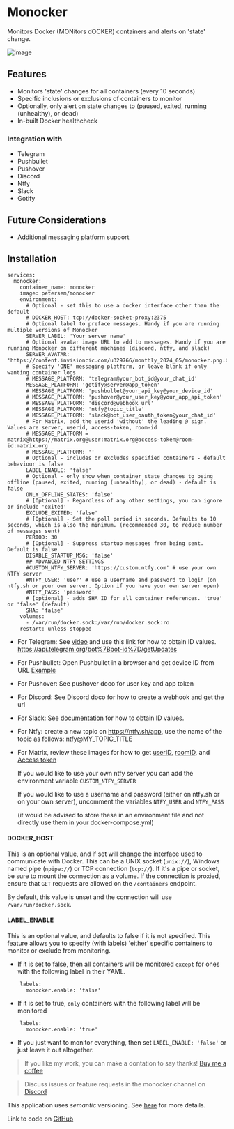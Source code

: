 # Monocker
Monitors Docker (MONitors dOCKER) containers and alerts on 'state' change.

![image](https://github.com/petersem/monocker/blob/master/doco/title.png?raw=true)

## Features
- Monitors 'state' changes for all containers (every 10 seconds)
- Specific inclusions or exclusions of containers to monitor
- Optionally, only alert on state changes to (paused, exited, running (unhealthy), or dead)
- In-built Docker healthcheck
### Integration with
- Telegram
- Pushbullet
- Pushover
- Discord
- Ntfy
- Slack
- Gotify

## Future Considerations
- Additional messaging platform support

## Installation
```ya
services:
  monocker:
    container_name: monocker
    image: petersem/monocker
    environment:
      # Optional - set this to use a docker interface other than the default
      # DOCKER_HOST: tcp://docker-socket-proxy:2375
      # Optional label to preface messages. Handy if you are running multiple versions of Monocker
      SERVER_LABEL: 'Your server name'
      # Optional avatar image URL to add to messages. Handy if you are running Monocker on different machines (discord, ntfy, and slack)
      SERVER_AVATAR: 'https://content.invisioncic.com/u329766/monthly_2024_05/monocker.png.ba5ffdb390b627097d2a53645cf87350.png'
      # Specify 'ONE' messaging platform, or leave blank if only wanting container logs
      # MESSAGE_PLATFORM: 'telegram@your_bot_id@your_chat_id'
      MESSAGE_PLATFORM: 'gotify@server@app_token'
      # MESSAGE_PLATFORM: 'pushbullet@your_api_key@your_device_id'
      # MESSAGE_PLATFORM: 'pushover@your_user_key@your_app_api_token'
      # MESSAGE_PLATFORM: 'discord@webhook_url'
      # MESSAGE_PLATFORM: 'ntfy@topic_title'
      # MESSAGE_PLATFORM: 'slack@bot_user_oauth_token@your_chat_id'
      # For Matrix, add the userid 'without' the leading @ sign. Values are server, userid, access-token, room-id
      # MESSAGE_PLATFORM = matrix@https://matrix.org@user:matrix.org@access-token@room-id:matrix.org
      # MESSAGE_PLATFORM: ''
      # Optional - includes or excludes specified containers - default behaviour is false
      LABEL_ENABLE: 'false'
      # Optional - only show when container state changes to being offline (paused, exited, running (unhealthy), or dead) - default is false
      ONLY_OFFLINE_STATES: 'false'
      # [Optional] - Regardless of any other settings, you can ignore or include 'exited'
      EXCLUDE_EXITED: 'false'      
      # [Optional] - Set the poll period in seconds. Defaults to 10 seconds, which is also the minimum. (recommended 30, to reduce number of messages sent)
      PERIOD: 30
      # [Optional] - Suppress startup messages from being sent. Default is false
      DISABLE_STARTUP_MSG: 'false'
      ## ADVANCED NTFY SETTINGS
      #CUSTOM_NTFY_SERVER: 'https://custom.ntfy.com' # use your own NTFY server
      #NTFY_USER: 'user' # use a username and password to login (on ntfy.sh or your own server. Option if you have your own server open)
      #NTFY_PASS: 'password' 
      # [optional] - adds SHA ID for all container references. 'true' or 'false' (default)
      SHA: 'false'
    volumes:
      - /var/run/docker.sock:/var/run/docker.sock:ro
    restart: unless-stopped
```
- For Telegram: See [video](https://github.com/petersem/monocker/raw/master/doco/telegram_chatid_botid.mkv) and use this link for how to obtain ID values. https://api.telegram.org/bot%7Bbot-id%7D/getUpdates
- For Pushbullet: Open Pushbullet in a browser and get device ID from URL [Example](https://raw.githubusercontent.com/petersem/monocker/master/doco/pbdeviceid.PNG)
- For Pushover: See pushover doco for user key and app token
- For Discord: See Discord doco for how to create a webhook and get the url
- For Slack: See [documentation](doco/slack.md) for how to obtain ID values.
- For Ntfy: create a new topic on https://ntfy.sh/app, use the name of the topic as follows: ntfy@MY_TOPIC_TITLE
- For Matrix, review these images for how to get [userID](https://github.com/petersem/monocker/blob/master/doco/matrix-user-id.png?raw=true), [roomID](https://github.com/petersem/monocker/blob/master/doco/matrix-room-id.png?raw=true), and [Access token](https://github.com/petersem/monocker/blob/master/doco/matrix-access-token.png?raw=true)

  If you would like to use your own ntfy server you can add the environment variable `CUSTOM_NTFY_SERVER`
  
  If you would like to use a username and password (either on ntfy.sh or on your own server), uncomment the variables `NTFY_USER` and `NTFY_PASS`
  
  (it would be advised to store these in an environment file and not directly use them in your docker-compose.yml)

#### DOCKER_HOST
This is an optional value, and if set will change the interface used to communicate with Docker. This can be a UNIX socket (`unix://`), Windows named pipe (`npipe://`) or TCP connection (`tcp://`). If it's a pipe or socket, be sure to mount the connection as a volume. If the connection is proxied, ensure that `GET` requests are allowed on the `/containers` endpoint.

By default, this value is unset and the connection will use `/var/run/docker.sock`.

#### LABEL_ENABLE
This is an optional value, and defaults to false if it is not specified. This feature allows you to specify (with labels) 'either' specific containers to monitor or exclude from monitoring. 
- If it is set to false, then all containers will be monitored `except` for ones with the following label in their YAML.
```ya
    labels:
      monocker.enable: 'false'
```
- If it is set to true, `only` containers with the following label will be monitored
```ya
    labels:
      monocker.enable: 'true'
```
- If you just want to monitor everything, then set `LABEL_ENABLE: 'false'` or just leave it out altogether.


> If you like my work, you can make a dontation to say thanks! [Buy me a coffee](https://www.paypal.com/paypalme/thanksmp)


> Discuss issues or feature requests in the monocker channel on [Discord](https://discord.gg/NcKJTKN9yP)

This application uses *semantic* versioning. See [here](https://semver.org/) for more details. 

Link to code on [GitHub](https://github.com/petersem/monocker)
